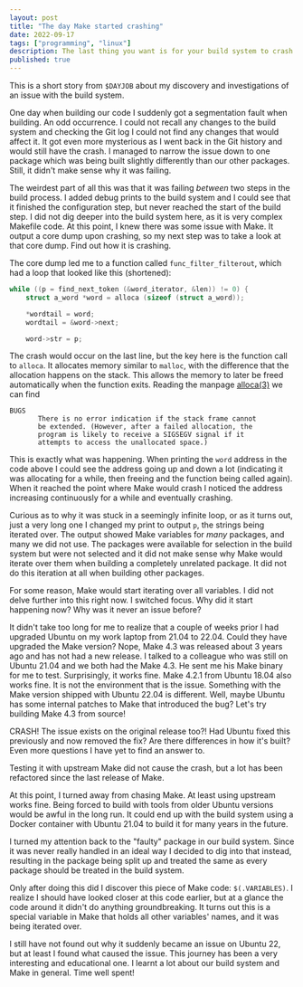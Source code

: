 ```yaml
---
layout: post
title: "The day Make started crashing"
date: 2022-09-17
tags: ["programming", "linux"]
description: The last thing you want is for your build system to crash
published: true
---
```


This is a short story from `$DAYJOB` about my discovery and investigations of
an issue with the build system.

One day when building our code I suddenly got a segmentation fault when
building. An odd occurrence. I could not recall any changes to the build system
and checking the Git log I could not find any changes that would affect it. It
got even more mysterious as I went back in the Git history and would still have
the crash. I managed to narrow the issue down to one package which was being
built slightly differently than our other packages. Still, it didn't make sense
why it was failing.

The weirdest part of all this was that it was failing *between* two steps in the
build process. I added debug prints to the build system and I could see that it
finished the configuration step, but never reached the start of the build step.
I did not dig deeper into the build system here, as it is very complex Makefile
code. At this point, I knew there was some issue with Make. It output a core
dump upon crashing, so my next step was to take a look at that core dump. Find
out how it is crashing.

The core dump led me to a function called `func_filter_filterout`, which had a
loop that looked like this (shortened):
```c
while ((p = find_next_token (&word_iterator, &len)) != 0) {
	struct a_word *word = alloca (sizeof (struct a_word));

	*wordtail = word;
	wordtail = &word->next;

	word->str = p;
```

The crash would occur on the last line, but the key here is the function call to
`alloca`. It allocates memory similar to `malloc`, with the difference that the
allocation happens on the stack. This allows the memory to later be freed
automatically when the function exits. Reading the manpage
[alloca(3)](https://man7.org/linux/man-pages/man3/alloca.3.html) we can find
```
BUGS
       There is no error indication if the stack frame cannot
       be extended. (However, after a failed allocation, the
       program is likely to receive a SIGSEGV signal if it
       attempts to access the unallocated space.)
```

This is exactly what was happening. When printing the `word` address in the code
above I could see the address going up and down a lot (indicating it was
allocating for a while, then freeing and the function being called again). When
it reached the point where Make would crash I noticed the address increasing
continuously for a while and eventually crashing.

Curious as to why it was stuck in a seemingly infinite loop, or as it turns out,
just a very long one I changed my print to output `p`, the strings being
iterated over. The output showed Make variables for *many* packages, and many
we did not use. The packages were available for selection in the build system
but were not selected and it did not make sense why Make would iterate over them
when building a completely unrelated package. It did not do this iteration at
all when building other packages.

For some reason, Make would start iterating over all variables. I did not delve
further into this right now. I switched focus. Why did it start happening now?
Why was it never an issue before?

It didn't take too long for me to realize that a couple of weeks prior I had
upgraded Ubuntu on my work laptop from 21.04 to 22.04. Could they have upgraded
the Make version? Nope, Make 4.3 was released about 3 years ago and has not had
a new release. I talked to a colleague who was still on Ubuntu 21.04 and we both
had the Make 4.3. He sent me his Make binary for me to test. Surprisingly,
it works fine. Make 4.2.1 from Ubuntu 18.04 also works fine. It is not the
environment that is the issue. Something with the Make version shipped with
Ubuntu 22.04 is different. Well, maybe Ubuntu has some internal patches to Make
that introduced the bug? Let's try building Make 4.3 from source!

CRASH! The issue exists on the original release too?! Had Ubuntu fixed this
previously and now removed the fix? Are there differences in how it's built?
Even more questions I have yet to find an answer to.

Testing it with upstream Make did not cause the crash, but a lot has been
refactored since the last release of Make.

At this point, I turned away from chasing Make. At least using upstream works
fine. Being forced to build with tools from older Ubuntu versions would be awful
in the long run. It could end up with the build system using a Docker container
with Ubuntu 21.04 to build it for many years in the future.

I turned my attention back to the "faulty" package in our build system. Since it
was never really handled in an ideal way I decided to dig into that instead,
resulting in the package being split up and treated the same as every package
should be treated in the build system. 

Only after doing this did I discover this piece of Make code: `$(.VARIABLES)`. I
realize I should have looked closer at this code earlier, but at a glance the
code around it didn't do anything groundbreaking. It turns out this is a special
variable in Make that holds all other variables' names, and it was being
iterated over. 

I still have not found out why it suddenly became an issue on Ubuntu 22, but at
least I found what caused the issue. This journey has been a very interesting
and educational one. I learnt a lot about our build system and Make in general.
Time well spent!




